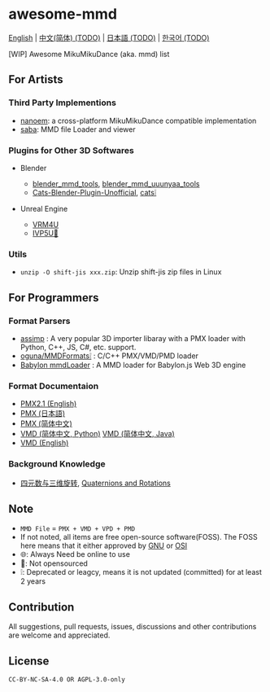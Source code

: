 # awesome-mmd
[English](README.md) | [中文(简体) (TODO)](README.zh-Hans.md) | [日本語 (TODO)](README.ja.md) | [한국어 (TODO)](README.ko.md)

[WIP] Awesome MikuMikuDance (aka. mmd) list

## For Artists
<!-- ### Format Convertion -->

### Third Party Implementions
- [nanoem](https://github.com/hkrn/nanoem): a cross-platform MikuMikuDance compatible implementation
- [saba](https://github.com/benikabocha/saba): MMD file Loader and viewer

### Plugins for Other 3D Softwares
- Blender
  * [blender_mmd_tools](https://github.com/UuuNyaa/blender_mmd_tools), [blender_mmd_uuunyaa_tools](https://github.com/UuuNyaa/blender_mmd_uuunyaa_tools)
  * [Cats-Blender-Plugin-Unofficial](https://github.com/teamneoneko/Cats-Blender-Plugin-Unofficial-), [cats❕](https://github.com/absolute-quantum/cats-blender-plugin)

- Unreal Engine
  * [VRM4U](https://github.com/ruyo/VRM4U)
  * [IVP5U🚫](https://github.com/NaN-Name-bilbil/IVP5U)

### Utils
- `unzip -O shift-jis xxx.zip`: Unzip shift-jis zip files in Linux

## For Programmers
### Format Parsers
- [assimp](https://github.com/assimp/assimp) : A very popular 3D importer libaray with a PMX loader with Python, C++, JS, C#, etc. support.
- [oguna/MMDFormats❕](https://github.com/oguna/MMDFormats) : C/C++ PMX/VMD/PMD loader
- [Babylon mmdLoader](https://doc.babylonjs.com/communityExtensions/mmdLoader) : A MMD loader for Babylon.js Web 3D engine

### Format Documentaion
- [PMX2.1 (English)](https://gist.github.com/felixjones/f8a06bd48f9da9a4539f)
- [PMX (日本語)](https://w.atwiki.jp/vpvpwiki/pages/284.html)
- [PMX (简体中文)](https://www.jianshu.com/p/d051639b6aed)
- [VMD (简体中文, Python)](https://www.jianshu.com/p/ae312fb53fc3) [VMD (简体中文, Java)](https://blog.csdn.net/haseetxwd/article/details/82821533)
- [VMD (English)](https://mikumikudance.fandom.com/wiki/VMD_file_format)

### Background Knowledge
- [四元数与三维旋转](https://github.com/Krasjet/quaternion), [Quaternions and Rotations](https://graphics.stanford.edu/courses/cs348a-17-winter/Papers/quaternion.pdf)

## Note

- `MMD File` = `PMX + VMD + VPD + PMD`
- If not noted, all items are free open-source software(FOSS). The FOSS here means that it either approved by [GNU](https://www.gnu.org/philosophy/free-sw.en.html#fs-definition) or [OSI](https://opensource.org/osd)
- 🌐: Always Need be online to use
- 🚫: Not opensourced
- ❕: Deprecated or leagcy, means it is not updated (committed) for at least 2 years

## Contribution
All suggestions, pull requests, issues, discussions and other contributions are welcome and appreciated.

## License
`CC-BY-NC-SA-4.0 OR AGPL-3.0-only`
